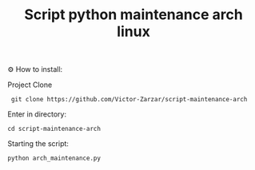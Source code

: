 <h1 align="center" id="header">
 Script python maintenance arch linux
</h1>
  
<br />

⚙️ How to install:

Project Clone

     git clone https://github.com/Victor-Zarzar/script-maintenance-arch

Enter in directory:

    cd script-maintenance-arch     

Starting the script:

    python arch_maintenance.py